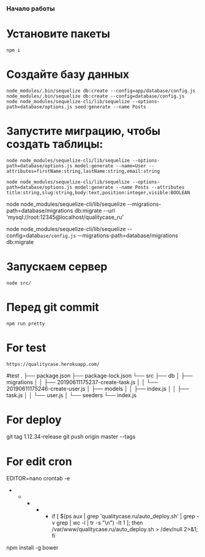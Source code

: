 ### Начало работы

# Установите пакеты
    npm i

# Создайте базу данных
    node_modules/.bin/sequelize db:create --config=app/database/config.js
    node_modules/.bin/sequelize db:create --config=database/config.js
    node node_modules/sequelize-cli/lib/sequelize --options-path=database/options.js seed:generate --name Posts


# Запустите миграцию, чтобы создать таблицы:
    node node_modules/sequelize-cli/lib/sequelize --options-path=database/options.js model:generate --name=User --attributes=firstName:string,lastName:string,email:string

    node node_modules/sequelize-cli/lib/sequelize --options-path=database/options.js model:generate --name Posts --attributes title:string,slug:string,body:text,position:integer,visible:BOOLEAN

node node_modules/sequelize-cli/lib/sequelize --migrations-path=database/migrations db:migrate --url 'mysql://root:12345@localhost/qualitycase_ru'

node node_modules/sequelize-cli/lib/sequelize --config=datab`ase/config.js` --migrations-path=database/migrations db:migrate



# Запускаем сервер
    node src/
    
# Перед git commit
    npm run pretty
    
    
# For test
    https://qualitycase.herokuapp.com/

#test
.
├── package.json
├── package-lock.json
└── src
    ├── db
    │   ├── migrations
    │   │   ├── 20190611175237-create-task.js
    │   │   └── 20190611175246-create-user.js
    │   ├── models
    │   │   ├── index.js
    │   │   ├── task.js
    │   │   └── user.js
    │   └── seeders
    └── index.js


# For deploy
git tag 1.12.34-release 
git push origin master --tags

# For edit cron
EDITOR=nano crontab -e
* * * * * if [ $(ps aux | grep 'qualitycase.ru/auto_deploy.sh' | grep -v grep | wc -l | tr -s "\n") -lt 1 ]; then /var/www/qualitycase.ru/auto_deploy.sh > /dev/null 2>&1; fi

npm install -g bower


